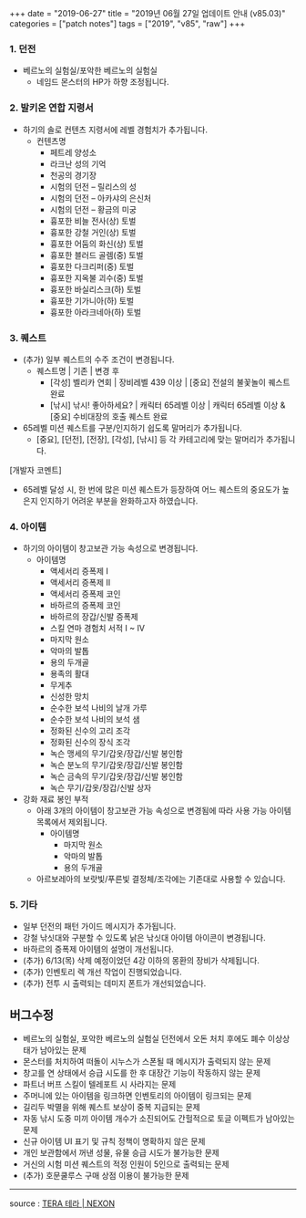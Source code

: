 +++
date = "2019-06-27"
title = "2019년 06월 27일 업데이트 안내 (v85.03)"
categories = ["patch notes"]
tags = ["2019", "v85", "raw"]
+++

### 1. 던전
- 베르노의 실험실/포악한 베르노의 실험실
  - 네임드 몬스터의 HP가 하향 조정됩니다.

### 2. 발키온 연합 지령서
- 하기의 솔로 컨텐츠 지령서에 레벨 경험치가 추가됩니다.
  - 컨텐츠명
    - 페트레 양성소
    - 라크난 성의 기억
    - 천공의 경기장
    - 시험의 던전 – 릴리스의 성
    - 시험의 던전 – 아카샤의 은신처
    - 시험의 던전 – 황금의 미궁
    - 흉포한 비늘 전사(상) 토벌
    - 흉포한 강철 거인(상) 토벌
    - 흉포한 어둠의 화신(상) 토벌
    - 흉포한 블러드 골렘(중) 토벌
    - 흉포한 다크리퍼(중) 토벌
    - 흉포한 지옥불 괴수(중) 토벌
    - 흉포한 바실리스크(하) 토벌
    - 흉포한 기가니아(하) 토벌
    - 흉포한 아라크네아(하) 토벌

### 3. 퀘스트
- (추가) 일부 퀘스트의 수주 조건이 변경됩니다.
  - 퀘스트명 | 기존 | 변경 후
    - [각성] 벨리카 연회 | 장비레벨 439 이상 | [중요] 전설의 불꽃놀이 퀘스트 완료
    - [낚시] 낚시! 좋아하세요? | 캐릭터 65레벨 이상 | 캐릭터 65레벨 이상 & [중요] 수비대장의 호출 퀘스트 완료
- 65레벨 미션 퀘스트를 구분/인지하기 쉽도록 말머리가 추가됩니다.
  - [중요], [던전], [전장], [각성], [낚시] 등 각 카테고리에 맞는 말머리가 추가됩니다.

[개발자 코멘트]
- 65레벨 달성 시, 한 번에 많은 미션 퀘스트가 등장하여 어느 퀘스트의 중요도가 높은지 인지하기 어려운 부분을 완화하고자 하였습니다.

### 4. 아이템
- 하기의 아이템이 창고보관 가능 속성으로 변경됩니다.
  - 아이템명
    - 액세서리 증폭제 I
    - 액세서리 증폭제 II
    - 액세서리 증폭제 코인
    - 바하르의 증폭제 코인
    - 바하르의 장갑/신발 증폭제
    - 스킬 연마 경험치 서적 I ~ IV
    - 마지막 원소
    - 악마의 발톱
    - 용의 두개골
    - 용족의 활대
    - 무게추
    - 신성한 망치
    - 순수한 보석 나비의 날개 가루
    - 순수한 보석 나비의 보석 샘
    - 정화된 신수의 고리 조각
    - 정화된 신수의 장식 조각
    - 녹슨 맹세의 무기/갑옷/장갑/신발 봉인함
    - 녹슨 분노의 무기/갑옷/장갑/신발 봉인함
    - 녹슨 금속의 무기/갑옷/장갑/신발 봉인함
    - 녹슨 무기/갑옷/장갑/신발 상자
- 강화 재료 봉인 부적
  - 아래 3개의 아이템이 창고보관 가능 속성으로 변경됨에 따라 사용 가능 아이템 목록에서 제외됩니다.
    - 아이템명
      - 마지막 원소
      - 악마의 발톱
      - 용의 두개골
  - 아르보레아의 보랏빛/푸른빛 결정체/조각에는 기존대로 사용할 수 있습니다.

### 5. 기타
- 일부 던전의 패턴 가이드 메시지가 추가됩니다.
- 강철 낚싯대와 구분할 수 있도록 낡은 낚싯대 아이템 아이콘이 변경됩니다.
- 바하르의 증폭제 아이템의 설명이 개선됩니다.
- (추가) 6/13(목) 삭제 예정이었던 4강 이하의 몽환의 장비가 삭제됩니다.
- (추가) 인벤토리 렉 개선 작업이 진행되었습니다.
- (추가) 전투 시 출력되는 데미지 폰트가 개선되었습니다.

## 버그수정

- 베르노의 실험실, 포악한 베르노의 실험실 던전에서 오돈 처치 후에도 폐수 이상상태가 남아있는 문제
- 몬스터를 처치하여 떠돌이 시누스가 스폰될 때 메시지가 출력되지 않는 문제
- 창고를 연 상태에서 승급 시도를 한 후 대장간 기능이 작동하지 않는 문제
- 파트너 버프 스킬이 텔레포트 시 사라지는 문제
- 주머니에 있는 아이템을 링크하면 인벤토리의 아이템이 링크되는 문제
- 길리두 박멸을 위해 퀘스트 보상이 중복 지급되는 문제
- 자동 낚시 도중 미끼 아이템 개수가 소진되어도 간헐적으로 토글 이펙트가 남아있는 문제
- 신규 아이템 UI 표기 및 규칙 정책이 명확하지 않은 문제
- 개인 보관함에서 꺼낸 성물, 유물 승급 시도가 불가능한 문제
- 거신의 시험 미션 퀘스트의 적정 인원이 5인으로 출력되는 문제
- (추가) 호문쿨루스 구매 상점 이용이 불가능한 문제

----

source : [TERA 테라 | NEXON](http://tera.nexon.com/news/update/view.aspx?n4articlesn=398)
